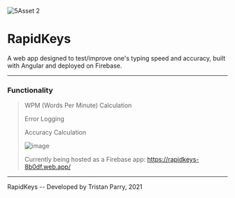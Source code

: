 ![5Asset 2](https://user-images.githubusercontent.com/64918749/130005045-48ca87cc-784f-4162-87ab-efcf44324356.png)
# RapidKeys
A web app designed to test/improve one's typing speed and accuracy, built with Angular and deployed on Firebase.

-------------------------------------------------------------------------------------------------------------------------------------------------------------------------

<h3>Functionality</h3>

> WPM (Words Per Minute) Calculation
> 
> Error Logging
> 
> Accuracy Calculation
>
> ![image](https://user-images.githubusercontent.com/64918749/130005344-a4f6164b-794c-4de3-80e8-34f06fd24cc1.png)
>
> Currently being hosted as a Firebase app:
> https://rapidkeys-8b0df.web.app/
>
----------------------------------------------------------------------------------------------------------------------------------

RapidKeys -- Developed by Tristan Parry, 2021

